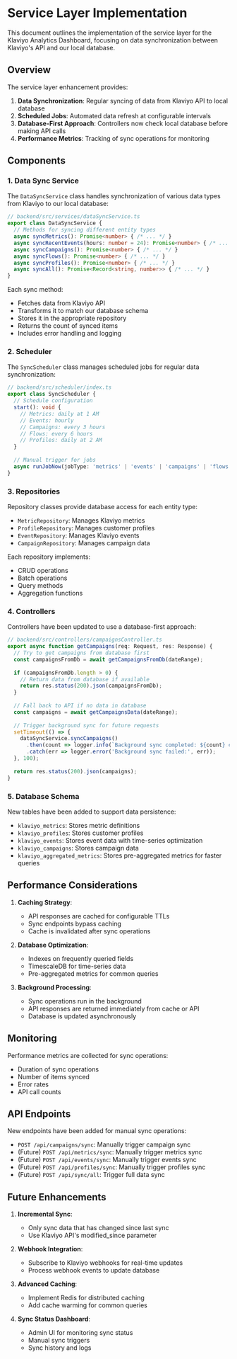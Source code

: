 # Service Layer Implementation

This document outlines the implementation of the service layer for the Klaviyo Analytics Dashboard, focusing on data synchronization between Klaviyo's API and our local database.

## Overview

The service layer enhancement provides:

1. **Data Synchronization**: Regular syncing of data from Klaviyo API to local database
2. **Scheduled Jobs**: Automated data refresh at configurable intervals
3. **Database-First Approach**: Controllers now check local database before making API calls
4. **Performance Metrics**: Tracking of sync operations for monitoring

## Components

### 1. Data Sync Service

The `DataSyncService` class handles synchronization of various data types from Klaviyo to our local database:

```typescript
// backend/src/services/dataSyncService.ts
export class DataSyncService {
  // Methods for syncing different entity types
  async syncMetrics(): Promise<number> { /* ... */ }
  async syncRecentEvents(hours: number = 24): Promise<number> { /* ... */ }
  async syncCampaigns(): Promise<number> { /* ... */ }
  async syncFlows(): Promise<number> { /* ... */ }
  async syncProfiles(): Promise<number> { /* ... */ }
  async syncAll(): Promise<Record<string, number>> { /* ... */ }
}
```

Each sync method:
- Fetches data from Klaviyo API
- Transforms it to match our database schema
- Stores it in the appropriate repository
- Returns the count of synced items
- Includes error handling and logging

### 2. Scheduler

The `SyncScheduler` class manages scheduled jobs for regular data synchronization:

```typescript
// backend/src/scheduler/index.ts
export class SyncScheduler {
  // Schedule configuration
  start(): void {
    // Metrics: daily at 1 AM
    // Events: hourly
    // Campaigns: every 3 hours
    // Flows: every 6 hours
    // Profiles: daily at 2 AM
  }
  
  // Manual trigger for jobs
  async runJobNow(jobType: 'metrics' | 'events' | 'campaigns' | 'flows' | 'profiles'): Promise<void> { /* ... */ }
}
```

### 3. Repositories

Repository classes provide database access for each entity type:

- `MetricRepository`: Manages Klaviyo metrics
- `ProfileRepository`: Manages customer profiles
- `EventRepository`: Manages Klaviyo events
- `CampaignRepository`: Manages campaign data

Each repository implements:
- CRUD operations
- Batch operations
- Query methods
- Aggregation functions

### 4. Controllers

Controllers have been updated to use a database-first approach:

```typescript
// backend/src/controllers/campaignsController.ts
export async function getCampaigns(req: Request, res: Response) {
  // Try to get campaigns from database first
  const campaignsFromDb = await getCampaignsFromDb(dateRange);
  
  if (campaignsFromDb.length > 0) {
    // Return data from database if available
    return res.status(200).json(campaignsFromDb);
  }
  
  // Fall back to API if no data in database
  const campaigns = await getCampaignsData(dateRange);
  
  // Trigger background sync for future requests
  setTimeout(() => {
    dataSyncService.syncCampaigns()
      .then(count => logger.info(`Background sync completed: ${count} campaigns synced`))
      .catch(err => logger.error('Background sync failed:', err));
  }, 100);
  
  return res.status(200).json(campaigns);
}
```

### 5. Database Schema

New tables have been added to support data persistence:

- `klaviyo_metrics`: Stores metric definitions
- `klaviyo_profiles`: Stores customer profiles
- `klaviyo_events`: Stores event data with time-series optimization
- `klaviyo_campaigns`: Stores campaign data
- `klaviyo_aggregated_metrics`: Stores pre-aggregated metrics for faster queries

## Performance Considerations

1. **Caching Strategy**:
   - API responses are cached for configurable TTLs
   - Sync endpoints bypass caching
   - Cache is invalidated after sync operations

2. **Database Optimization**:
   - Indexes on frequently queried fields
   - TimescaleDB for time-series data
   - Pre-aggregated metrics for common queries

3. **Background Processing**:
   - Sync operations run in the background
   - API responses are returned immediately from cache or API
   - Database is updated asynchronously

## Monitoring

Performance metrics are collected for sync operations:
- Duration of sync operations
- Number of items synced
- Error rates
- API call counts

## API Endpoints

New endpoints have been added for manual sync operations:

- `POST /api/campaigns/sync`: Manually trigger campaign sync
- (Future) `POST /api/metrics/sync`: Manually trigger metrics sync
- (Future) `POST /api/events/sync`: Manually trigger events sync
- (Future) `POST /api/profiles/sync`: Manually trigger profiles sync
- (Future) `POST /api/sync/all`: Trigger full data sync

## Future Enhancements

1. **Incremental Sync**:
   - Only sync data that has changed since last sync
   - Use Klaviyo API's modified_since parameter

2. **Webhook Integration**:
   - Subscribe to Klaviyo webhooks for real-time updates
   - Process webhook events to update database

3. **Advanced Caching**:
   - Implement Redis for distributed caching
   - Add cache warming for common queries

4. **Sync Status Dashboard**:
   - Admin UI for monitoring sync status
   - Manual sync triggers
   - Sync history and logs
